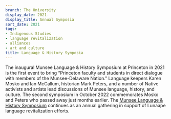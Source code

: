 ```yaml
---
branch: The University
display_date: 2021-
display_title: Annual Symposia
sort_date: 2021
tags:
- Indigenous Studies
- language revitalization
- alliances
- art and culture
title: Language & History Symposia
---
```


The inaugural Munsee Language & History Symposium at Princeton in 2021 is the first event to bring “Princeton faculty and students in direct dialogue with members of the Munsee-Delaware Nation." Language keepers Karen Mosko and Ian McCallum, historian Mark Peters, and a number of Native activists and artists lead discussions of Munsee language, history, and culture. The second symposium in October 2022 commemorates Mosko and Peters who passed away just months earlier. The [Munsee Language & History Symposium](https://effroncenter.princeton.edu/events/2021/munsee-language-symposium) continues as an annual gathering in support of Lunaape language revitalization efforts. 
